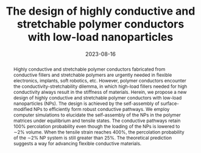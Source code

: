 ---
title: "The design of highly conductive and stretchable polymer conductors with low-load nanoparticles"
authors:
- Yu-Ting Sun
- Can Zhao
- You-Liang Zhu
- Jun-Lei Guan
- Li-Li Zhang
- Lai Wei
- Zhao-Yan Sun
- Yi-Neng Huang
date: "2023-08-16"
doi: "10.1039/D3SM00669G"
publication_types: ["期刊文章"]
publication: "Soft Matter"
publication_short: "Soft Matter 2023,32,19,6176-6182"
abstract: "
<!--more-->
Highly conductive and stretchable polymer conductors  fabricated from conductive fillers and stretchable polymers are urgently  needed in flexible electronics, implants, soft robotics, etc. However,  polymer conductors encounter the conductivity-stretchability dilemma, in  which high-load fillers needed for high conductivity always result in  the stiffness of materials. Herein, we propose a new design of highly  conductive and stretchable polymer conductors with low-load  nanoparticles (NPs). The design is achieved by the self-assembly of  surface-modified NPs to efficiently form robust conductive pathways. We  employ computer simulations to elucidate the self-assembly of the NPs in  the polymer matrices under equilibrium and tensile states. The  conductive pathways retain 100% percolation probability even though the  loading of the NPs is lowered to ∼2% volume. When the tensile strain  reaches 400%, the percolation probability of the ∼2% NP system is still  greater than 25%. The theoretical prediction suggests a way for  advancing flexible conductive materials."
url_pdf: "https://pubs.rsc.org/en/content/articlelanding/2023/sm/d3sm00669g"
---